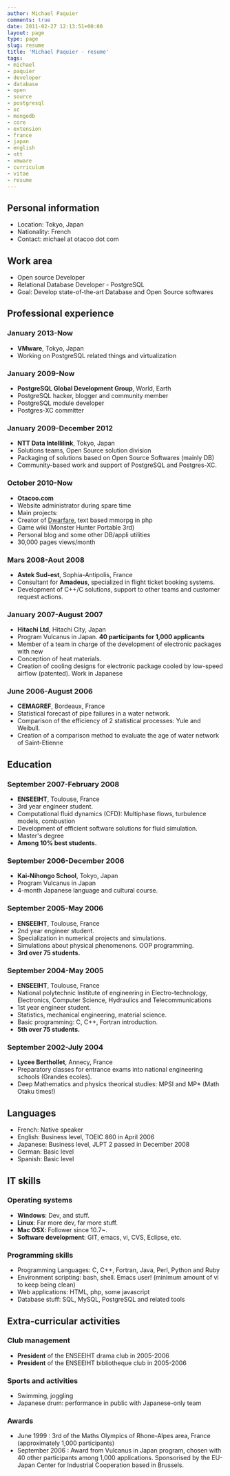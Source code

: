 ```yaml
---
author: Michael Paquier
comments: true
date: 2011-02-27 12:13:51+00:00
layout: page
type: page
slug: resume
title: 'Michael Paquier - resume'
tags:
- michael
- paquier
- developer
- database
- open
- source
- postgresql
- xc
- mongodb
- core
- extension
- france
- japan
- english
- ntt
- vmware
- curriculum
- vitae
- resume
---
```


Personal information
--------------------

  * Location: Tokyo, Japan
  * Nationality: French
  * Contact: michael at otacoo dot com

Work area
---------

  * Open source Developer
  * Relational Database Developer - PostgreSQL
  * Goal: Develop state-of-the-art Database and Open Source softwares

Professional experience
-----------------------

### January 2013-Now

  * **VMware**, Tokyo, Japan
  * Working on PostgreSQL related things and virtualization

### January 2009-Now

  * **PostgreSQL Global Development Group**, World, Earth
  * PostgreSQL hacker, blogger and community member
  * PostgreSQL module developer
  * Postgres-XC committer

### January 2009-December 2012

  * **NTT Data Intellilink**, Tokyo, Japan
  * Solutions teams, Open Source solution division
  * Packaging of solutions based on Open Source Softwares (mainly DB)
  * Community-based work and support of PostgreSQL and Postgres-XC.

### October 2010-Now

  * **Otacoo.com**
  * Website administrator during spare time
  * Main projects:
   * Creator of [Dwarfare](http://dwarfare.otacoo.com), text based mmorpg in php
   * Game wiki (Monster Hunter Portable 3rd)
   * Personal blog and some other DB/appli utilities
   * 30,000 pages views/month

### Mars 2008-Aout 2008

  * **Astek Sud-est**, Sophia-Antipolis, France
  * Consultant for **Amadeus**, specialized in flight ticket booking systems.
  * Development of C++/C solutions, support to other teams and customer request actions.

### January 2007-August 2007

  * **Hitachi Ltd**, Hitachi City, Japan
  * Program Vulcanus in Japan. **40 participants for 1,000 applicants**
  * Member of a team in charge of the development of electronic packages with new
  * Conception of heat materials.
  * Creation of cooling designs for electronic package cooled by low-speed airflow (patented). Work in Japanese

### June 2006-August 2006

  * **CEMAGREF**, Bordeaux, France
  * Statistical forecast of pipe failures in a water network.
  * Comparison of the efficiency of 2 statistical processes: Yule and Weibull.
  * Creation of a comparison method to evaluate the age of water network of Saint-Etienne

Education
---------

### September 2007-February 2008

  * **ENSEEIHT**, Toulouse, France
  * 3rd year engineer student.
  * Computational fluid dynamics (CFD): Multiphase flows, turbulence models, combustion
  * Development of efficient software solutions for fluid simulation.
  * Master's degree
  * **Among 10% best students.**

### September 2006-December 2006

  * **Kai-Nihongo School**, Tokyo, Japan
  * Program Vulcanus in Japan
  * 4-month Japanese language and cultural course.

### September 2005-May 2006

  * **ENSEEIHT**, Toulouse, France
  * 2nd year engineer student.
  * Specialization in numerical projects and simulations.
  * Simulations about physical phenomenons. OOP programming.
  * **3rd over 75 students.**

### September 2004-May 2005

  * **ENSEEIHT**, Toulouse, France
  * National polytechnic Institute of engineering in Electro-technology, Electronics, Computer Science, Hydraulics and Telecommunications
  * 1st year engineer student.
  * Statistics, mechanical engineering, material science.
  * Basic programming: C, C++, Fortran introduction.
  * **5th over 75 students.**

### September 2002-July 2004

  * **Lycee Berthollet**, Annecy, France
  * Preparatory classes for entrance exams into national engineering schools (Grandes ecoles).
  * Deep Mathematics and physics theorical studies: MPSI and MP* (Math Otaku times!)

Languages
---------

  * French: Native speaker
  * English: Business level, TOEIC 860 in April 2006
  * Japanese: Business level, JLPT 2 passed in December 2008
  * German: Basic level
  * Spanish: Basic level

IT skills
---------

### Operating systems

  * **Windows**: Dev, and stuff.
  * **Linux**: Far more dev, far more stuff.
  * **Mac OSX**: Follower since 10.7~.
  * **Software development**: GIT, emacs, vi, CVS, Eclipse, etc.

### Programming skills

  * Programming Languages: C, C++, Fortran, Java, Perl, Python and Ruby
  * Environment scripting: bash, shell. Emacs user! (minimum amount of vi to keep being clean)
  * Web applications: HTML, php, some javascript
  * Database stuff: SQL, MySQL, PostgreSQL and related tools

Extra-curricular activities
---------------------------

### Club management

  * **President** of the ENSEEIHT drama club in 2005-2006
  * **President** of the ENSEEIHT bibliotheque club in 2005-2006

### Sports and activities

  * Swimming, joggling
  * Japanese drum: performance in public with Japanese-only team

### Awards

  * June 1999 : 3rd of the Maths Olympics of Rhone-Alpes area, France (approximately 1,000 participants)
  * September 2006 : Award from Vulcanus in Japan program, chosen with 40 other participants among 1,000 applications. Sponsorised by the EU-Japan Center for Industrial Cooperation based in Brussels.
